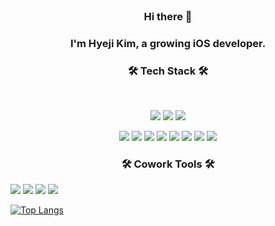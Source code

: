 </br>
<h3 align="center"><b>Hi there 👋</b></h3>
<h3 align="center"><b>
I'm Hyeji Kim, a growing iOS developer.

</b></h3>


<h3 align="center"><b>🛠 Tech Stack 🛠</b></h3>
</br>
<p align="center">
<img src="https://img.shields.io/badge/Swift-F05138?style=flat&logo=Swift&logoColor=white"/></a>
<img src="https://img.shields.io/badge/Python-3766AB?style=flat&logo=Python&logoColor=white"/></a>
<img src="https://img.shields.io/badge/Django-092E20?style=flat&logo=Django&logoColor=white"/></a>
</br>
<p align="center">
<img src="https://img.shields.io/badge/Linux-FCC624?style=flat&logo=Linux&logoColor=white"/></a>
<img src="https://img.shields.io/badge/Azure-0078D4?style=flat&logo=Microsoft Azure&logoColor=white"/></a>
<img src="https://img.shields.io/badge/AWS-232F3E?style=flat&logo=Amazon&logoColor=white"/></a>
<img src="https://img.shields.io/badge/Docker-2496ED?style=flat&logo=Docker&logoColor=white"/></a>
<img src="https://img.shields.io/badge/Kubernetes-326CE5?style=flat&logo=Kubernetes&logoColor=white"/></a>
<img src="https://img.shields.io/badge/Xcode-147EFB?style=flat&logo=Xcode&logoColor=white"/></a>
<img src="https://img.shields.io/badge/Anaconda-44A833?style=flat&logo=Anaconda&logoColor=white">
<img src="https://img.shields.io/badge/CocoaPods-EE3322?style=flat&logo=CocoaPods&logoColor=white">

<h3 align="center"><b>🛠 Cowork Tools 🛠</b></h3>
<img src="https://img.shields.io/badge/github-181717?style=flat&logo=github&logoColor=white">
<img src="https://img.shields.io/badge/Notion-000000?style=flat&logo=Notion&logoColor=white">
<img src="https://img.shields.io/badge/Figma-F24E1E?style=flat&logo=Figma&logoColor=white">
<img src="https://img.shields.io/badge/Postman-FF6C37?style=flat&logo=Postman&logoColor=white">


[![Top Langs](https://github-readme-stats.vercel.app/api/top-langs/?username=hyeji-K&layout=compact)](https://github.com/anuraghazra/github-readme-stats)




<!-- <img src="https://img.shields.io/badge/Django-092E20?style=flat-square&logo=Django&logoColor=white"/></a> -->





<!--
**hyeji-K/hyeji-K** is a ✨ _special_ ✨ repository because its `README.md` (this file) appears on your GitHub profile.

Here are some ideas to get you started:

- 🔭 I’m currently working on ...
- 🌱 I’m currently learning ...
- 👯 I’m looking to collaborate on ...
- 🤔 I’m looking for help with ...
- 💬 Ask me about ...
- 📫 How to reach me: ...
- 😄 Pronouns: ...
- ⚡ Fun fact: ...
-->

